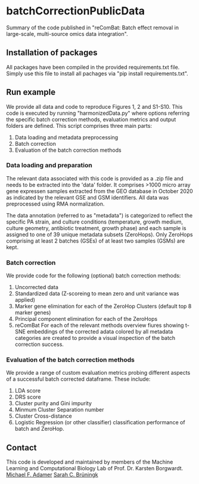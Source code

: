 # batchCorrectionPublicData
Summary of the code published in "reComBat: Batch effect removal in large-scale, multi-source omics data integration".


## Installation of packages
All packages have been compiled in the provided requirements.txt file. 
Simply use this file to install all pachages via "pip install requirements.txt".


## Run example
We provide all data and code to reproduce Figures 1, 2 and S1-S10. This code is executed by running "harmonizedData.py" where options referring the specific batch correction methods, evaluation metrics and output folders are defined. This script comprises three main parts: 
1. Data loading and metadata preprocessing
2. Batch correction
3. Evaluation of the batch correction methods

### Data loading and preparation
The relevant data associated with this code is provided as a .zip file and needs to be extracted into the 'data' folder. It comprises >1000 micro array gene expressen samples extracted from the GEO database in October 2020 as indicated by the relevant GSE and GSM identifiers. All data was preprocessed using RMA normalization. 

The data annotation (referred to as "metadata") is categorized to reflect the specific PA strain, and culture conditions (temperature, growth medium, culture geometry, antibiotic treatment, growth phase) and each sample is assigned to one of 39 unique metadata subsets (ZeroHops). Only ZeroHops comprising at least 2 batches (GSEs) of at least two samples (GSMs) are kept. 

### Batch correction
We provide code for the following (optional) batch correction methods: 
1. Uncorrected data 
2. Standardized data (Z-scoreing to mean zero and unit variance was applied)
3. Marker gene elimination for each of the ZeroHop Clusters (default top 8 marker genes)
4. Principal component elimination for each of the ZeroHops 
5. reComBat
For each of the relevant methods overview fiures showing t-SNE embeddings of the corrected adata colored by all metadata categories are created to provide a visual inspection of the batch correction success. 

### Evaluation of the batch correction methods
We provide a range of custom evaluation metrics probing different aspects of a successful batch corrected dataframe. These include:

1. LDA score
2. DRS score
3. Cluster purity and Gini impurity
4. Minmum Cluster Separation number
5. Cluster Cross-distance
6. Logistic Regression (or other classifier) classification performance of batch and ZeroHop.

## Contact
This code is developed and maintained by members of the Machine Learning and Computational Biology Lab of Prof. Dr. Karsten Borgwardt. 
[Michael F. Adamer](https://bsse.ethz.ch/mlcb/people/person-detail.Mjc3MTM2.TGlzdC83NjcsLTEyNjQ4MzU1MTY=.html)
[Sarah C. Brüningk](http://sbrueningk.github.io/)


